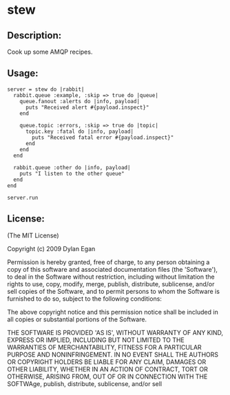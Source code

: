# stew

## Description:

Cook up some AMQP recipes.

## Usage:
    server = stew do |rabbit|
      rabbit.queue :example, :skip => true do |queue|
        queue.fanout :alerts do |info, payload|
          puts "Received alert #{payload.inspect}"
        end

        queue.topic :errors, :skip => true do |topic|
          topic.key :fatal do |info, payload|
            puts "Received fatal error #{payload.inspect}"
          end
        end
      end

      rabbit.queue :other do |info, payload|
        puts "I listen to the other queue"
      end
    end

    server.run

## License:

(The MIT License)

Copyright (c) 2009 Dylan Egan

Permission is hereby granted, free of charge, to any person obtaining a copy of
this software and associated documentation files (the 'Software'), to deal in
the Software without restriction, including without limitation the rights to use,
copy, modify, merge, publish, distribute, sublicense, and/or sell copies of the
Software, and to permit persons to whom the Software is furnished to do so, subject to the following conditions:

The above copyright notice and this permission notice shall be included in all copies or substantial portions of the Software.

THE SOFTWARE IS PROVIDED 'AS IS', WITHOUT WARRANTY OF ANY KIND, EXPRESS OR IMPLIED,
INCLUDING BUT NOT LIMITED TO THE WARRANTIES OF MERCHANTABILITY, FITNESS FOR A PARTICULAR
PURPOSE AND NONINFRINGEMENT. IN NO EVENT SHALL THE AUTHORS OR COPYRIGHT HOLDERS BE
LIABLE FOR ANY CLAIM, DAMAGES OR OTHER LIABILITY, WHETHER IN AN ACTION OF CONTRACT,
TORT OR OTHERWISE, ARISING FROM, OUT OF OR IN CONNECTION WITH THE SOFTWAge, publish, distribute, sublicense, and/or sell
